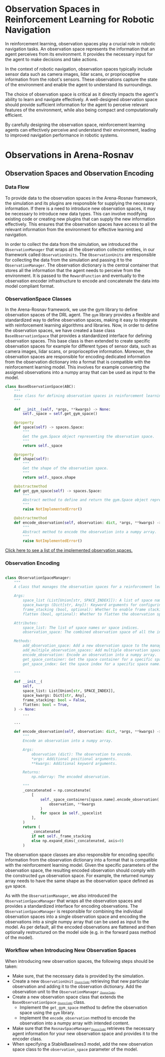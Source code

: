 # Observation Spaces in Reinforcement Learning for Robotic Navigation

In reinforcement learning, observation spaces play a crucial role in robotic navigation tasks. An observation space represents the information that an agent perceives from its environment. It provides the necessary input for the agent to make decisions and take actions.

In the context of robotic navigation, observation spaces typically include sensor data such as camera images, lidar scans, or proprioceptive information from the robot's sensors. These observations capture the state of the environment and enable the agent to understand its surroundings.

The choice of observation space is critical as it directly impacts the agent's ability to learn and navigate effectively. A well-designed observation space should provide sufficient information for the agent to perceive relevant features of the environment, while also being compact and computationally efficient.

By carefully designing the observation space, reinforcement learning agents can effectively perceive and understand their environment, leading to improved navigation performance in robotic systems.

# Observations in Arena-Rosnav

## Observation Spaces and Observation Encoding

### Data Flow

To provide data to the observation spaces in the Arena-Rosnav framework, the simulation and its plugins are responsible for supplying the necessary information. If there is a need to introduce new observation spaces, it may be necessary to introduce new data types. This can involve modifying existing code or creating new plugins that can supply the new information effectively. This ensures that the observation spaces have access to all the relevant information from the environment for effective learning and navigation.

In order to collect the data from the simulation, we introduced the `ObservationManager` that wraps all the observation collector entities, in our framework called `ObservationUnits`. The `ObservationUnits` are responsible for collecting the data from the simulation and passing it to the `ObservationManager`.
The observation dictionary is the central container that stores all the information that the agent needs to perceive from the environment. It is passed to the `RewardFunction` and eventually to the observation encoder infrastructure to encode and concatenate the data into model compliant format.

### ObservationSpace Classes

In the Arena-Rosnav framework, we use the gym library to define observation spaces of the DRL agent. The `gym` library provides a flexible and standardized way to define observation spaces, making it easy to integrate with reinforcement learning algorithms and libraries.
Now, in order to define the observation spaces, we have created a base class `BaseObservationSpace` that provides a standardized interface for defining observation spaces. This base class is then extended to create specific observation spaces for example for different types of sensor data, such as camera images, lidar scans, or proprioceptive information.
Moreover, the observation spaces are responsible for encoding dedicated information from the observation dictionary into a format that is compatible with the reinforcement learning model. This involves for example converting the assigned observations into a numpy array that can be used as input to the model.

```python
class BaseObservationSpace(ABC):
    """
    Base class for defining observation spaces in reinforcement learning environments.
    """

    def __init__(self, *args, **kwargs) -> None:
        self._space = self.get_gym_space()

    @property
    def space(self) -> spaces.Space:
        """
        Get the gym.Space object representing the observation space.
        """
        return self._space

    @property
    def shape(self):
        """
        Get the shape of the observation space.
        """
        return self._space.shape

    @abstractmethod
    def get_gym_space(self) -> spaces.Space:
        """
        Abstract method to define and return the gym.Space object representing the observation space.
        """
        raise NotImplementedError()

    @abstractmethod
    def encode_observation(self, observation: dict, *args, **kwargs) -> np.ndarray:
        """
        Abstract method to encode the observation into a numpy array.
        """
        raise NotImplementedError()

```

[Click here to see a list of the implemented observation spaces.](https://github.com/Arena-Rosnav/rosnav-rl/tree/52a86833bd807c9db3040dfc8e5fd633a3243281/rosnav/utils/observation_space/spaces)

### Observation Encoding

```python

class ObservationSpaceManager:
    """
    A class that manages the observation spaces for a reinforcement learning agent.

    Args:
        space_list (List[Union[str, SPACE_INDEX]]): A list of space names or space indices.
        space_kwargs (Dict[str, Any]): Keyword arguments for configuring the observation spaces.
        frame_stacking (bool, optional): Whether to enable frame stacking. Defaults to False.
        flatten (bool, optional): Whether to flatten the observation spaces. Defaults to True.

    Attributes:
        space_list: The list of space names or space indices.
        observation_space: The combined observation space of all the individual spaces.

    Methods:
        add_observation_space: Add a new observation space to the manager.
        add_multiple_observation_spaces: Add multiple observation spaces to the manager.
        encode_observation: Encode an observation into a numpy array.
        get_space_container: Get the space container for a specific space.
        get_space_index: Get the space index for a specific space name.

    """

    def __init__(
        self,
        space_list: List[Union[str, SPACE_INDEX]],
        space_kwargs: Dict[str, Any],
        frame_stacking: bool = False,
        flatten: bool = True,
    ) -> None:
        ...

    ...

    def encode_observation(self, observation: dict, *args, **kwargs) -> np.ndarray:
        """
        Encode an observation into a numpy array.

        Args:
            observation (dict): The observation to encode.
            *args: Additional positional arguments.
            **kwargs: Additional keyword arguments.

        Returns:
            np.ndarray: The encoded observation.

        """
        _concatenated = np.concatenate(
            [
                self._space_containers[space.name].encode_observation(
                    observation, **kwargs
                )
                for space in self._spacelist
            ],
        )
        return (
            _concatenated
            if not self._frame_stacking
            else np.expand_dims(_concatenated, axis=0)
        )

```

The observation space classes are also responsible for encoding specific information from the observation dictionary into a format that is compatible with the reinforcement learning model. Given the specific parameters of the observation space,
the resulting encoded observation should comply with the constructed `gym` observation space. For example, the returned numpy array needs to have the same shape as the observation space defined as `gym` space.

As with the `ObservationManager`, we also introduced the `ObservationSpaceManager` that wraps all the observation spaces and provides a standardized interface for encoding observations. The `ObservationSpaceManager` is responsible for combining
the individual observation spaces into a single observation space and encoding the observations into a single numpy array that can be used as input to the model.
As per default, all the encoded observations are flattened and then optionally restructured on the model side (e.g. in the forward pass method of the model).

### Workflow when Introducing New Observation Spaces

When introducing new observation spaces, the following steps should be taken:

- Make sure, that the necessary data is provided by the simulation.
- Create a new `ObservationUnit` [<span style="font-size:0.5em;">[Source Code]</span>](https://github.com/Arena-Rosnav/arena-rosnav/blob/bd41d4cebdcd3504b6cbc1111bcaaaa3ec351a20/utils/misc/rl_utils/rl_utils/utils/observation_collector/observation_units/collector_unit.py) retrieving that new particular observation and adding it to the observation dictionary. Add the observation unit to the `ObservationManager` [<span style="font-size:0.5em;">[Source Code]</span>](https://github.com/Arena-Rosnav/arena-rosnav/blob/master/utils/misc/rl_utils/rl_utils/utils/observation_collector/observation_manager.py).
- Create a new observation space class that extends the `BaseObservationSpace` [<span style="font-size:0.5em;">[Source Code]</span>](https://github.com/Arena-Rosnav/rosnav-rl/blob/dev/rosnav/utils/observation_space/spaces/base_observation_space.py) class.
  - Implement the `get_gym_space` method to define the observation space using the `gym` library.
  - Implement the `encode_observation` method to encode the observation into a numpy array with intended content.
- Make sure that the `RosnavSpaceManager`[<span style="font-size:0.5em;">[Source Code]</span>](https://github.com/Arena-Rosnav/rosnav-rl/blob/dev/rosnav/rosnav_space_manager/rosnav_space_manager.py) retrieves the necessary agent information for your new observation space and provides it to the encoder class.
- When specifying a StableBaselines3 model, add the new observation space class to the `observation_space` parameter of the model.
